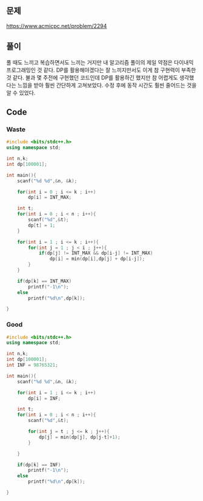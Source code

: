 ## 문제
<https://www.acmicpc.net/problem/2294>

## 풀이
풀 때도 느끼고 복습하면서도 느끼는 거지만 내 알고리즘 풀이의 제일 약점은 다이내믹 프로그래밍인 것 같다. DP를 활용해야겠다는 잘 느끼지만서도 이게 참 구현력이 부족한 것 같다. 불과 몇 주전에 구현했던 코드인데 DP를 활용하긴 했지만 참 어렵게도 생각했다는 느낌을 받아 훨씬 간단하게 고쳐보았다. 수정 후에 동작 시간도 훨씬 줄어드는 것을 알 수 있었다.

## Code
### Waste
```cpp
#include <bits/stdc++.h>
using namespace std;

int n,k;
int dp[100001];

int main(){
    scanf("%d %d",&n, &k);

    for(int i = 0 ; i <= k ; i++)
        dp[i] = INT_MAX;

    int t;
    for(int i = 0 ; i < n ; i++){
        scanf("%d",&t);
        dp[t] = 1;
    }

    for(int i = 1 ; i <= k ; i++){
        for(int j = 1 ; j < i ; j++){
            if(dp[j] != INT_MAX && dp[i-j] != INT_MAX)
                dp[i] = min(dp[i],dp[j] + dp[i-j]);
        }
    }

    if(dp[k] == INT_MAX)
        printf("-1\n");
    else
        printf("%d\n",dp[k]);

}
```
### Good

```cpp
#include <bits/stdc++.h>
using namespace std;

int n,k;
int dp[100001];
int INF = 98765321;

int main(){
    scanf("%d %d",&n, &k);

    for(int i = 1 ; i <= k ; i++)
        dp[i] = INF;

    int t;
    for(int i = 0 ; i < n ; i++){
        scanf("%d",&t);

        for(int j = t ; j <= k ; j++){
            dp[j] = min(dp[j], dp[j-t]+1);
        }

    }

    if(dp[k] == INF)
        printf("-1\n");
    else
        printf("%d\n",dp[k]);

}
```
